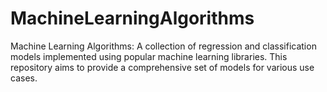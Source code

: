 # MachineLearningAlgorithms
Machine Learning Algorithms: A collection of regression and classification models implemented using popular machine learning libraries. This repository aims to provide a comprehensive set of models for various use cases.
